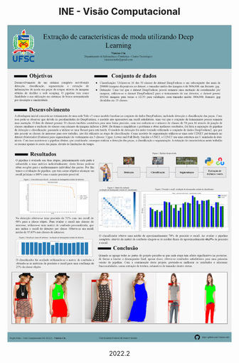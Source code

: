 ## <div align="center">INE - Visão Computacional</div> 

![Git flow](https://github.com/Vinicius-ufsc/INE-VisaoComputacional/blob/main/Imagens/clothing_project.png?raw=true)

<div align="center">2022.2</div>
